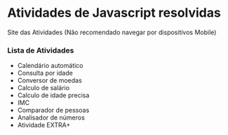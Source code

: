 # Atividades de Javascript resolvidas

Site das Atividades (Não recomendado navegar por dispositivos Mobile)

### Lista de Atividades

* Calendário automático
* Consulta por idade
* Conversor de moedas
* Calculo de salário
* Calculo de idade precisa
* IMC
* Comparador de pessoas
* Analisador de números
* Atividade EXTRA+
